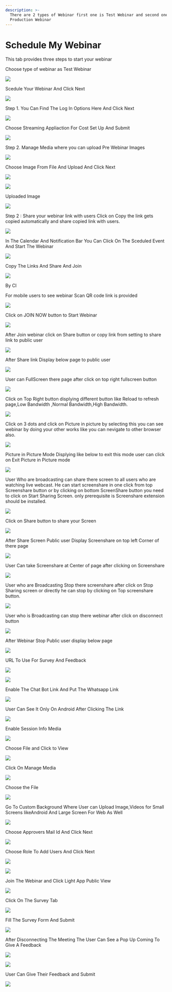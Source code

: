 ```yaml
---
description: >-
  There are 2 types of Webinar first one is Test Webinar and second one is
  Production Webinar
---
```


# Schedule My Webinar

This tab provides three steps to start your webinar

Choose type of webinar as Test Webinar

![](.gitbook/assets/image%20%2862%29.png)

Scedule Your Webinar And Click Next

![](.gitbook/assets/image%20%28292%29.png)

Step 1. You Can Find The Log In Options Here And Click Next

![](.gitbook/assets/image%20%28285%29.png)

Choose Streaming Appliaction For Cost Set Up And Submit

![](.gitbook/assets/image%20%28300%29.png)

Step 2. Manage Media where you can upload Pre Webinar Images

![](.gitbook/assets/image%20%28295%29.png)

Choose Image From File And Upload And Click Next

![](.gitbook/assets/image%20%28297%29.png)

![](.gitbook/assets/image%20%28289%29.png)

Uploaded Image

![](.gitbook/assets/image%20%28290%29.png)





Step 2 : Share your webinar link with users Click on Copy the link gets copied automatically and share copied link with users.

![](.gitbook/assets/image%20%2833%29%20%281%29.png)

In The Calendar And Notification Bar You Can Click On The Sceduled Event And Start The Webinar

![](.gitbook/assets/image%20%28301%29.png)

Copy The Links And Share And Join

![](.gitbook/assets/image%20%28303%29.png)

By Cl



For mobile users to see webinar Scan QR code link is provided

![](.gitbook/assets/image%20%28186%29.png)

Click on JOIN NOW button to Start Webinar

![](.gitbook/assets/image%20%2866%29.png)

After Join webinar click on Share button or copy link from setting to share link to public user

![](.gitbook/assets/image%20%28109%29.png)

After Share link Display below page to public user

![](.gitbook/assets/image%20%2865%29.png)

User can FullScreen there page after click on top right fullscreen button

![](.gitbook/assets/image%20%283%29%20%281%29.png)

  
Click on Top Right button displying different button like Reload to refresh page,Low Bandwidth ,Normal Bandwidth,High Bandwidth.

![](.gitbook/assets/image%20%28144%29.png)

Click on  3 dots and click on Picture in picture by selecting this you can see webinar by doing your other works like you can nevigate to other browser also.

![](.gitbook/assets/image%20%2876%29.png)

Picture in Picture Mode Displying like below to exit this mode user can click on Exit Picture in Picture mode

![](.gitbook/assets/image%20%28139%29.png)

User Who are broadcasting can share there screen to all users who are watching live webcast. He can start screenshare in one click from top Screenshare button or by clicking on bottom ScreenShare button you need to click on Start Sharing Screen. only prerequisite is Screenshare extension should be installed.

![](.gitbook/assets/image%20%28129%29%20%281%29.png)

Click on Share button to share your Screen

![](.gitbook/assets/image%20%2896%29.png)

After Share Screen Public user Display Screenshare on top left Corner of there page 

![](.gitbook/assets/image%20%2847%29%20%282%29.png)

User Can take Screenshare at Center of page after clicking on Screenshare 

![](.gitbook/assets/image%20%2874%29%20%281%29.png)

User who are Broadcasting Stop there screenshare after click on Stop Sharing screen or directly he can stop by clicking on Top screenshare button.

![](.gitbook/assets/image%20%282%29%20%281%29.png)

User who is Broadcasting can stop there webinar after click on disconnect button

![](.gitbook/assets/image%20%2841%29.png)

After Webinar Stop Public user display below page

![](.gitbook/assets/image%20%28250%29.png)

URL To Use For Survey And Feedback

![](.gitbook/assets/image%20%28278%29.png)

![](.gitbook/assets/image%20%28279%29.png)

Enable The Chat Bot Link And Put The Whatsapp Link

![](.gitbook/assets/image%20%28275%29.png)

User Can See It Only On Android After Clicking The Link

![](.gitbook/assets/image%20%28271%29.png)

Enable Session Info Media

![](.gitbook/assets/image%20%28276%29.png)

Choose File and Click to View

![](.gitbook/assets/image%20%28274%29.png)

Click On Manage Media

![](.gitbook/assets/image%20%28272%29.png)

Choose the File

![](.gitbook/assets/image%20%28273%29.png)

Go To Custom Background Where User can Upload Image,Videos for Small Screens likeAndroid And Large Screen For Web As Well

![](.gitbook/assets/image%20%28277%29.png)

Choose Approvers Mail Id And Click Next

![](.gitbook/assets/image%20%28264%29.png)

Choose Role To Add Users And Click Next

![](.gitbook/assets/image%20%28262%29.png)

![](.gitbook/assets/image%20%28242%29.png)

Join The Webinar and Click Light App Public View

![](.gitbook/assets/image%20%28265%29.png)

Click On The Survey Tab

![](.gitbook/assets/image%20%28258%29.png)

Fill The Survey Form And Submit

![](.gitbook/assets/image%20%28260%29.png)

After Disconnecting The Meeting The User Can See a Pop Up Coming To Give A Feedback

![](.gitbook/assets/image%20%28252%29.png)

![](.gitbook/assets/image%20%28225%29.png)



User Can Give Their Feedback and Submit

![](.gitbook/assets/image%20%28236%29.png)













